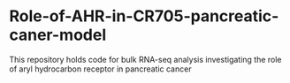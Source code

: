 # Role-of-AHR-in-CR705-pancreatic-caner-model
This repository holds code for bulk RNA-seq analysis investigating the role of aryl hydrocarbon receptor in pancreatic cancer

